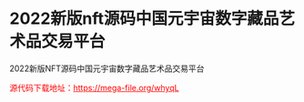 # 2022新版nft源码中国元宇宙数字藏品艺术品交易平台

2022新版NFT源码中国元宇宙数字藏品艺术品交易平台




<p style="color: red;">源代码下载地址：<a href="https://mega-file.org/whyqL" style="color: red;">https://mega-file.org/whyqL</a></p>